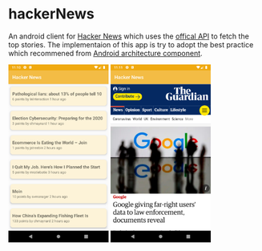 # hackerNews
An android client for [Hacker News](https://news.ycombinator.com) which uses the [offical API](https://github.com/HackerNews/API) to fetch the top stories.
The implementaion of this app is try to adopt the best practice which recommened from [Android architecture component](https://developer.android.com/jetpack/guide).

<img src="images/screenshot1.png" width="200px" />
<img src="images/screenshot2.png" width="200px" />
